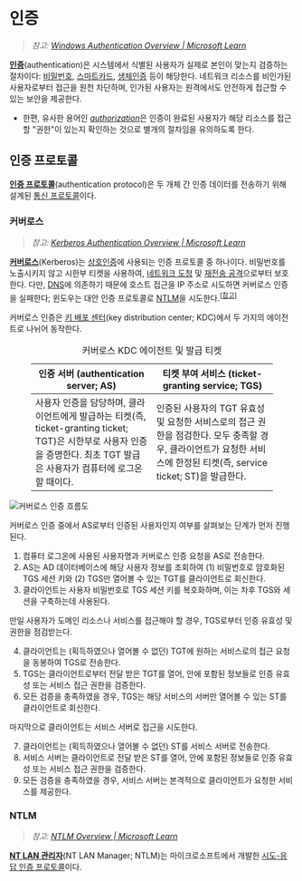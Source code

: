 # 인증
> *참고: [Windows Authentication Overview | Microsoft Learn](https://learn.microsoft.com/en-us/windows-server/security/windows-authentication/windows-authentication-overview)*

**[인증](https://learn.microsoft.com/en-us/windows-server/security/windows-authentication/windows-authentication-overview)**(authentication)은 시스템에서 식별된 사용자가 실제로 본인이 맞는지 검증하는 절차이다: [비밀번호](https://learn.microsoft.com/en-us/windows-server/security/kerberos/passwords-overview), [스마트카드](https://en.wikipedia.org/wiki/Smart_card), [생체인증](https://en.wikipedia.org/wiki/Biometrics) 등이 해당한다. 네트워크 리소스를 비인가된 사용자로부터 접근을 원천 차단하며, 인가된 사용자는 원격에서도 안전하게 접근할 수 있는 보안을 제공한다.

* 한편, 유사한 용어인 [*authorization*](https://en.wikipedia.org/wiki/Authorization)은 인증이 완료된 사용자가 해당 리소스를 접근할 "권한"이 있는지 확인하는 것으로 별개의 절차임을 유의하도록 한다.

## 인증 프로토콜
**[인증 프로토콜](https://en.wikipedia.org/wiki/Authentication_protocol)**(authentication protocol)은 두 개체 간 인증 데이터를 전송하기 위해 설계된 [통신 프로토콜](https://en.wikipedia.org/wiki/Communication_protocol)이다.

### 커버로스
> *참고: [Kerberos Authentication Overview | Microsoft Learn](https://learn.microsoft.com/en-us/windows-server/security/kerberos/kerberos-authentication-overview)*

**[커버로스](https://en.wikipedia.org/wiki/Kerberos_(protocol))**(Kerberos)는 [상호인증](https://en.wikipedia.org/wiki/Mutual_authentication)에 사용되는 인증 프로토콜 중 하나이다. 비밀번호를 노출시키지 않고 시한부 티켓을 사용하여, [네트워크 도청](https://en.wikipedia.org/wiki/Computer_security#Eavesdropping) 및 [재전송 공격](https://en.wikipedia.org/wiki/Replay_attack)으로부터 보호한다. 다만, [DNS](Domain.md#도메인-네임-시스템)에 의존하기 때문에 호스트 접근을 IP 주소로 시도하면 커버로스 인증을 실패한다; 윈도우는 대안 인증 프로토콜로 [NTLM](#ntlm)을 시도한다.<sup>[<a href="https://learn.microsoft.com/en-us/windows-server/security/kerberos/configuring-kerberos-over-ip">참고</a>]</sup>

커버로스 인증은 [키 배포 센터](https://learn.microsoft.com/en-us/windows/win32/secauthn/key-distribution-center)(key distribution center; KDC)에서 두 가지의 에이전트로 나뉘어 동작한다.

<table style="table-layout: fixed; width: 85%; margin-left: auto; margin-right: auto;"><caption style="caption-side: top;">커버로스 KDC 에이전트 및 발급 티켓</caption><colgroup><col style="width: 50%;"/><col style="width: 50%;"/></colgroup><thead><tr><th style="text-align: center;">인증 서버 (authentication server; AS)</th><th style="text-align: center;">티켓 부여 서비스 (ticket-granting service; TGS)</th></tr></thead><tbody style="text-align: left;"><tr><td>사용자 인증을 담당하며, 클라이언트에게 발급하는 티켓(즉, ticket-granting ticket; TGT)은 시한부로 사용자 인증을 증명한다. 최초 TGT 발급은 사용자가 컴퓨터에 로그온 할 때이다.</td><td>인증된 사용자의 TGT 유효성 및 요청한 서비스로의 접근 권한을 점검한다. 모두 충족할 경우, 클라이언트가 요청한 서비스에 한정된 티켓(즉, service ticket; ST)을 발급한다.</td></tr></tbody></table>

![커버로스 인증 흐름도](https://upload.wikimedia.org/wikipedia/commons/6/68/Kerberos_protocol.svg)

커버로스 인증 중에서 AS로부터 인증된 사용자인지 여부를 살펴보는 단계가 먼저 진행된다.

1. 컴퓨터 로그온에 사용된 사용자명과 커버로스 인증 요청을 AS로 전송한다.
1. AS는 AD 데이터베이스에 해당 사용자 정보를 조회하여 (1) 비밀번호로 암호화된 TGS 세션 키와 (2) TGS만 열어볼 수 있는 TGT를 클라이언트로 회신한다.
1. 클라이언트는 사용자 비밀번호로 TGS 세션 키를 복호화하며, 이는 차후 TGS와 세션을 구축하는데 사용된다.

만일 사용자가 도메인 리소스나 서비스를 접근해야 할 경우, TGS로부터 인증 유효성 및 권한을 점검받는다.

4. 클라이언트는 (획득하였으나 열어볼 수 없던) TGT에 원하는 서비스로의 접근 요청을 동봉하여 TGS로 전송한다.
4. TGS는 클라이언트로부터 전달 받은 TGT를 열어, 안에 포함된 정보들로 인증 유효성 또는 서비스 접근 권한을 검증한다.
4. 모든 검증을 충족하였을 경우, TGS는 해당 서비스의 서버만 열어볼 수 있는 ST를 클라이언트로 회신한다.

마지막으로 클라이언트는 서비스 서버로 접근을 시도한다.

7. 클라이언트는 (획득하였으나 열어볼 수 없던) ST를 서비스 서버로 전송한다.
7. 서비스 서버는 클라이언트로 전달 받은 ST를 열어, 안에 포함된 정보들로 인증 유효성 또는 서비스 접근 권한을 검증한다.
7. 모든 검증을 충족하였을 경우, 서비스 서버는 본격적으로 클라이언트가 요청한 서비스를 제공한다.

### NTLM
> *참고: [NTLM Overview | Microsoft Learn](https://learn.microsoft.com/en-us/windows-server/security/kerberos/ntlm-overview)*

**[NT LAN 관리자](https://en.wikipedia.org/wiki/NTLM)**(NT LAN Manager; NTLM)는 마이크로소프트에서 개발한 [시도-응답 인증 프로토콜](https://en.wikipedia.org/wiki/Challenge%E2%80%93response_authentication)이다.
